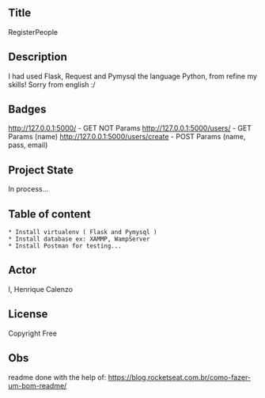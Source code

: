 ## Title
RegisterPeople

## Description
I had used Flask, Request and Pymysql the language Python, from refine my skills!
Sorry from english :/

## Badges
http://127.0.0.1:5000/  -  GET NOT Params
http://127.0.0.1:5000/users/  -  GET Params (name)
http://127.0.0.1:5000/users/create  -  POST Params (name, pass, email)

## Project State
In process...

## Table of content
    * Install virtualenv ( Flask and Pymysql )
    * Install database ex: XAMMP, WampServer
    * Install Postman for testing...

## Actor 
I, Henrique Calenzo

## License 
Copyright Free

## Obs
readme done with the help of: https://blog.rocketseat.com.br/como-fazer-um-bom-readme/
